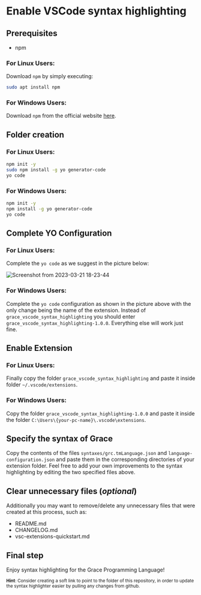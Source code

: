 # Enable VSCode syntax highlighting

## Prerequisites

- npm

### For Linux Users:

Download `npm` by simply executing:

```bash
sudo apt install npm
```

### For Windows Users:

Download `npm` from the official website [here](https://nodejs.org/en/download).

## Folder creation

### For Linux Users:

```bash
npm init -y
sudo npm install -g yo generator-code
yo code
```

### For Windows Users:

```bash
npm init -y
npm install -g yo generator-code
yo code
```

## Complete YO Configuration

### For Linux Users:

Complete the `yo code` as we suggest in the picture below:

![Screenshot from 2023-03-21 18-23-44](https://user-images.githubusercontent.com/56654089/226679987-7c045192-9217-4815-95ac-7c8c944826d6.png)

### For Windows Users:

Complete the `yo code` configuration as shown in the picture above with the only change being the name of the extension. Instead of `grace_vscode_syntax_highlighting` you should enter `grace_vscode_syntax_highlighting-1.0.0`. Everything else will work just fine.

## Enable Extension

### For Linux Users:

Finally copy the folder `grace_vscode_syntax_highlighting` and paste it inside folder `~/.vscode/extensions`.

### For Windows Users:

Copy the folder `grace_vscode_syntax_highlighting-1.0.0` and paste it inside the folder `C:\Users\{your-pc-name}\.vscode\extensions`.

## Specify the syntax of Grace

Copy the contents of the files `syntaxes/grc.tmLanguage.json` and `language-configuration.json` and paste them in the corresponding directories of your extension folder. Feel free to add your own improvements to the syntax highlighting by editing the two specified files above.

## Clear unnecessary files (_optional_)

Additionally you may want to remove/delete any unnecessary files that were created at this process, such as:

- README.md
- CHANGELOG.md
- vsc-extensions-quickstart.md

## Final step

Enjoy syntax highlighting for the Grace Programming Language!

<sub>**Hint**: Consider creating a soft link to point to the folder of this repository, in order to update the syntax highlighter easier by pulling any changes from github.</sub>
